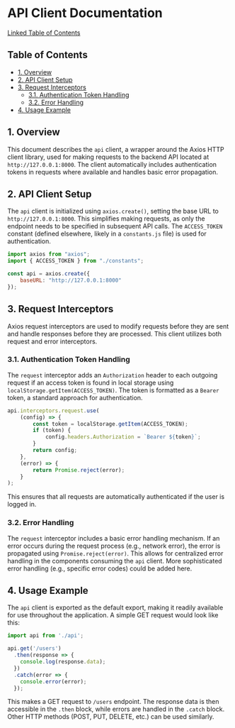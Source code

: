# API Client Documentation

[Linked Table of Contents](#table-of-contents)

## Table of Contents <a name="table-of-contents"></a>

* [1. Overview](#overview)
* [2. API Client Setup](#api-client-setup)
* [3. Request Interceptors](#request-interceptors)
    * [3.1. Authentication Token Handling](#authentication-token-handling)
    * [3.2. Error Handling](#error-handling)
* [4. Usage Example](#usage-example)


## 1. Overview <a name="overview"></a>

This document describes the `api` client, a wrapper around the Axios HTTP client library, used for making requests to the backend API located at `http://127.0.0.1:8000`.  The client automatically includes authentication tokens in requests where available and handles basic error propagation.


## 2. API Client Setup <a name="api-client-setup"></a>

The `api` client is initialized using `axios.create()`, setting the base URL to `http://127.0.0.1:8000`. This simplifies making requests, as only the endpoint needs to be specified in subsequent API calls.  The `ACCESS_TOKEN` constant (defined elsewhere, likely in a `constants.js` file) is used for authentication.

```javascript
import axios from "axios";
import { ACCESS_TOKEN } from "./constants";

const api = axios.create({
    baseURL: "http://127.0.0.1:8000"
});
```

## 3. Request Interceptors <a name="request-interceptors"></a>

Axios request interceptors are used to modify requests before they are sent and handle responses before they are processed.  This client utilizes both request and error interceptors.

### 3.1. Authentication Token Handling <a name="authentication-token-handling"></a>

The `request` interceptor adds an `Authorization` header to each outgoing request if an access token is found in local storage using `localStorage.getItem(ACCESS_TOKEN)`.  The token is formatted as a `Bearer` token, a standard approach for authentication.

```javascript
api.interceptors.request.use(
    (config) => {
        const token = localStorage.getItem(ACCESS_TOKEN);
        if (token) {
            config.headers.Authorization = `Bearer ${token}`;
        }
        return config;
    },
    (error) => {
        return Promise.reject(error);
    }
);
```

This ensures that all requests are automatically authenticated if the user is logged in.


### 3.2. Error Handling <a name="error-handling"></a>

The `request` interceptor includes a basic error handling mechanism. If an error occurs during the request process (e.g., network error), the error is propagated using `Promise.reject(error)`.  This allows for centralized error handling in the components consuming the `api` client.  More sophisticated error handling (e.g., specific error codes) could be added here.



## 4. Usage Example <a name="usage-example"></a>

The `api` client is exported as the default export, making it readily available for use throughout the application. A simple GET request would look like this:

```javascript
import api from './api';

api.get('/users')
  .then(response => {
    console.log(response.data);
  })
  .catch(error => {
    console.error(error);
  });
```

This makes a GET request to `/users` endpoint.  The response data is then accessible in the `.then` block, while errors are handled in the `.catch` block.  Other HTTP methods (POST, PUT, DELETE, etc.) can be used similarly.
